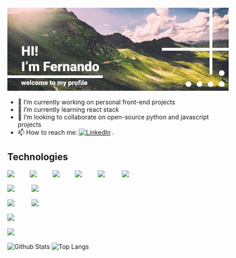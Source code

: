 ![Hi-There](https://github.com/Nando-Freitas/Nando-Freitas/blob/master/Frame%201.png)

<!--**Nando-Freitas/Nando-Freitas** is a ✨ _special_ ✨ repository because its `README.md` (this file) appears on your GitHub profile.-->

- 🔭 I’m currently working on personal front-end projects
- 🌱 I’m currently learning react stack
- 👯 I’m looking to collaborate on open-source python and javascript projects
- 📫 How to reach me: <a href="https://www.linkedin.com/in/fernando-santos-de-freitas-796ab2127/" target="_blank"><img src="https://img.shields.io/badge/LinkedIn-%230077B5.svg?&style=flat-square&logo=linkedin&logoColor=white" alt="LinkedIn"></a> .

## Technologies

<img src="https://devicons.github.io/devicon/devicon.git/icons/html5/html5-plain.svg" width="40px">&nbsp;&nbsp;&nbsp;&nbsp;&nbsp;&nbsp;&nbsp;&nbsp;
<img src="https://devicons.github.io/devicon/devicon.git/icons/css3/css3-plain.svg" width="40px">&nbsp;&nbsp;&nbsp;&nbsp;&nbsp;&nbsp;&nbsp;&nbsp;
<img src="https://devicons.github.io/devicon/devicon.git/icons/javascript/javascript-original.svg" width="40px">&nbsp;&nbsp;&nbsp;&nbsp;&nbsp;&nbsp;&nbsp;&nbsp;
<img src="https://devicons.github.io/devicon/devicon.git/icons/nodejs/nodejs-plain.svg" width="40px">&nbsp;&nbsp;&nbsp;&nbsp;&nbsp;&nbsp;&nbsp;&nbsp;
<img src="https://devicons.github.io/devicon/devicon.git/icons/bootstrap/bootstrap-plain.svg" width="40px">&nbsp;&nbsp;&nbsp;&nbsp;&nbsp;&nbsp;&nbsp;&nbsp;&nbsp;
<img src="https://devicons.github.io/devicon/devicon.git/icons/react/react-original.svg" width="40px">&nbsp;&nbsp;&nbsp;&nbsp;&nbsp;&nbsp;&nbsp;&nbsp;&nbsp;

<img src="https://devicons.github.io/devicon/devicon.git/icons/git/git-original.svg" width="40px">&nbsp;&nbsp;&nbsp;&nbsp;&nbsp;&nbsp;&nbsp;&nbsp;&nbsp;
<img src="https://devicons.github.io/devicon/devicon.git/icons/github/github-original.svg" width="40px">&nbsp;&nbsp;&nbsp;&nbsp;&nbsp;&nbsp;&nbsp;&nbsp;&nbsp;

<img src="https://devicons.github.io/devicon/devicon.git/icons/python/python-plain.svg" width="40px">&nbsp;&nbsp;&nbsp;&nbsp;&nbsp;&nbsp;&nbsp;&nbsp;&nbsp;
<img src="https://devicons.github.io/devicon/devicon.git/icons/java/java-plain.svg" width="40px">&nbsp;&nbsp;&nbsp;&nbsp;&nbsp;&nbsp;&nbsp;&nbsp;&nbsp;

<img src="https://devicons.github.io/devicon/devicon.git/icons/atom/atom-original.svg" width="40px">&nbsp;&nbsp;&nbsp;&nbsp;&nbsp;&nbsp;&nbsp;&nbsp;&nbsp;

<img src="https://devicons.github.io/devicon/devicon.git/icons/linux/linux-plain.svg" width="40px">&nbsp;&nbsp;&nbsp;&nbsp;&nbsp;&nbsp;&nbsp;&nbsp;&nbsp;

![Github Stats](https://github-readme-stats.vercel.app/api?username=Nando-Freitas&count_private=true&show_icons=true&include_all_commits=true)  ![Top Langs](https://github-readme-stats.vercel.app/api/top-langs/?username=Nando-Freitas&hide=TeX&layout=compact)
